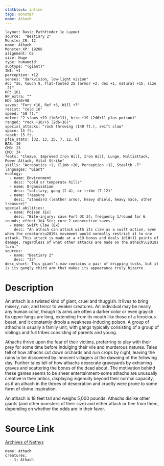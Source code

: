 ```yaml
---
statblock: inline
tags: monster
name: Athach
---
```

```statblock
layout: Basic Pathfinder 1e Layout
source:  "Bestiary 2"
Monster_CR: 12
name: Athach
Monster_XP: 19200
alignment: CE
size: Huge
type: humanoid
subtype: "(giant)"
INI: +1
perception: +12
senses: "darkvision, low-light vision"
AC: "26, touch 9, flat-footed 25 (armor +2, dex +1, natural +15, size -2)"
HP: 161
HP_extra: ""
HD: 14d8+98
saves: "Fort +16, Ref +5, Will +7"
resist: "cold 10"
speed: "50 ft."
melee: "2 slams +19 (1d8+11), bite +19 (2d6+11 plus poison)"
ranged: "rock +10/+5 (2d6+16)"
special_attacks: "rock throwing (140 ft.), swift claw"
space: 15 ft.
reach: 15 ft.
pf1e_stats: [32, 13, 25, 7, 12, 6]
BAB: 10
CMB: 23
CMD: 34
feats: "Cleave, Improved Iron Will, Iron Will, Lunge, Multiattack, Power Attack, Vital Strike"
skills: "Acrobatics +1, Climb +20, Perception +12, Stealth -7"
languages: "Giant"
ecology:
  - name: Environment
    desc: "cold or temperate hills"
  - name: Organisation
    desc: "solitary, gang (2-4), or tribe (7-12)"
  - name: Treasure
    desc: "standard (leather armor, heavy shield, heavy mace, other treasure)"
special_abilities:
  - name: Poison (Ex)
    desc: "Bite-injury; save Fort DC 24; frequency 1/round for 6 rounds; effect 1d4 Str; cure 2 consecutive saves."
  - name: Swift Claw (Ex)
    desc: "An athach can attack with its claw as a swift action, even when the creature\u2019s movement would normally restrict it to one attack. This attack is made at a +19 bonus and deals 1d10+11 points of damage, regardless of what other attacks are made on the athach\u2019s turn."
sources:
  - name: "Bestiary 2"
    desc: "33"
desc_short: This giant’s maw contains a pair of dripping tusks, but it is its gangly third arm that makes its appearance truly bizarre. 
```
# Description
An athach is a twisted kind of giant, cruel and thuggish. It lives to bring misery, ruin, and terror to weaker creatures. An individual may be nearly any human color, though its arms are often a darker color or even grayish. Its upper fangs are long, extending from its mouth like those of a ferocious beast, and it constantly drools a weakness-inducing poison. A group of athachs is usually a family unit, with gangs typically consisting of a group of siblings and full tribes consisting of parents and young. 

Athachs thrive upon the fear of their victims, preferring to play with their prey for some time before indulging their vile and murderous natures. Tales tell of how athachs cut down orchards and ruin crops by night, leaving the ruins to be discovered by innocent villagers at the dawning of the following day. Further tales tell of how athachs desecrate graveyards by exhuming graves and scattering the bones of the dead about. The motivation behind these games seems to be sheer entertainment-some athachs are unusually creative in their antics, displaying ingenuity beyond their normal capacity, as if an athach in the throes of desecration and cruelty were prone to some form of divine inspiration. 

An athach is 18 feet tall and weighs 5,000 pounds. Athachs dislike other giants (and other monsters of their size) and either attack or flee from them, depending on whether the odds are in their favor.
# Source Link
[Archives of Nethys](https://aonprd.com/MonsterDisplay.aspx?ItemName=Athach)
```encounter-table
name: Athach
creatures:
  - 1: Athach
```
